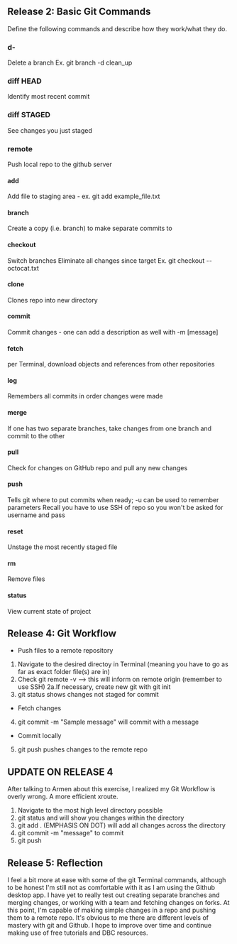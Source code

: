 ## Release 2: Basic Git Commands
Define the following commands and describe how they work/what they do.  

### d-
Delete a branch 
Ex. git branch -d clean_up

### diff HEAD
Identify most recent commit

### diff STAGED
See changes you just staged 

### remote 
Push local repo to the github server

#### add
Add file to staging area - ex. git add example_file.txt 

#### branch
Create a copy (i.e. branch) to make separate commits to 

#### checkout
Switch branches 
Eliminate all changes since target
Ex. git checkout --octocat.txt 

#### clone
Clones repo into new directory

#### commit
Commit changes - one can add a description as well with -m [message] 

#### fetch
per Terminal, download objects and references from other repositories 

#### log
Remembers all commits in order changes were made

#### merge
If one has two separate branches, take changes from one branch and commit to the other	

#### pull
Check for changes on GitHub repo and pull any new changes 

#### push
Tells git where to put commits when ready; -u can be used to remember parameters 
Recall you have to use SSH of repo so you won't be asked for username and pass

#### reset
Unstage the most recently staged file 

#### rm
Remove files 

#### status
View current state of project

## Release 4: Git Workflow

- Push files to a remote repository
1. Navigate to the desired directoy in Terminal (meaning you have to go as far as exact folder file(s) are in)
2. Check git remote -v --> this will inform on remote origin (remember to use SSH)
2a.If necessary, create new git with git init
3. git status shows changes not staged for commit

- Fetch changes
4. git commit -m "Sample message" will commit with a message

- Commit locally
5. git push pushes changes to the remote repo

## UPDATE ON RELEASE 4

After talking to Armen about this exercise, I realized my Git Workflow is overly wrong.
A more efficient xroute.
1. Navigate to the most high level directory possible
2. git status and will show you changes within the directory
3. git add . (EMPHASIS ON DOT) will add all changes across the directory
4. git commit -m "message" to commit
5. git push

## Release 5: Reflection

I feel a bit more at ease with some of the git Terminal commands, although to be honest I'm still not as comfortable with it as I am using the Github desktop app.
I have yet to really test out creating separate branches and merging changes, or working with a team and fetching changes on forks. At this point, I'm capable of making simple changes in a repo and pushing them to a remote repo. 
It's obvious to me there are different levels of mastery with git and Github. I hope to improve over time and continue making use of free tutorials and DBC resources. 
